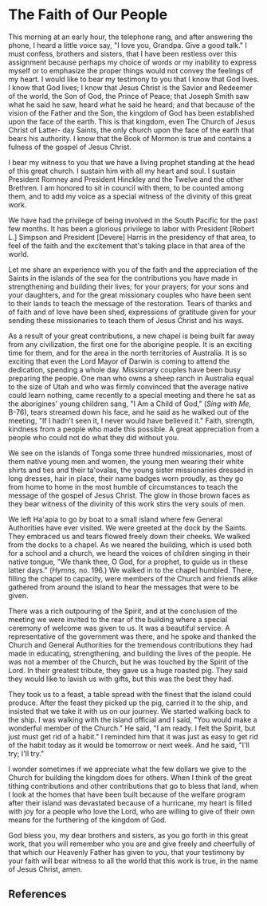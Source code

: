 # The Faith of Our People

This morning at an early hour, the telephone rang, and after answering the
phone, I heard a little voice say, "I love you, Grandpa. Give a good talk." I
must confess, brothers and sisters, that I have been restless over this
assignment because perhaps my choice of words or my inability to express
myself or to emphasize the proper things would not convey the feelings of my
heart. I would like to bear my testimony to you that I know that God lives. I
know that God lives; I know that Jesus Christ is the Savior and Redeemer of
the world, the Son of God, the Prince of Peace; that Joseph Smith saw what he
said he saw, heard what he said he heard; and that because of the vision of
the Father and the Son, the kingdom of God has been established upon the face
of the earth. This is that kingdom, even The Church of Jesus Christ of Latter-
day Saints, the only church upon the face of the earth that bears his
authority. I know that the Book of Mormon is true and contains a fulness of
the gospel of Jesus Christ.

I bear my witness to you that we have a living prophet standing at the head of
this great church. I sustain him with all my heart and soul. I sustain
President Romney and President Hinckley and the Twelve and the other Brethren.
I am honored to sit in council with them, to be counted among them, and to add
my voice as a special witness of the divinity of this great work.

We have had the privilege of being involved in the South Pacific for the past
few months. It has been a glorious privilege to labor with President [Robert
L.] Simpson and President [Devere] Harris in the presidency of that area, to
feel of the faith and the excitement that's taking place in that area of the
world.

Let me share an experience with you of the faith and the appreciation of the
Saints in the islands of the sea for the contributions you have made in
strengthening and building their lives; for your prayers; for your sons and
your daughters, and for the great missionary couples who have been sent to
their lands to teach the message of the restoration. Tears of thanks and of
faith and of love have been shed, expressions of gratitude given for your
sending these missionaries to teach them of Jesus Christ and his ways.

As a result of your great contributions, a new chapel is being built far away
from any civilization, the first one for the aborigine people. It is an
exciting time for them, and for the area in the north territories of
Australia. It is so exciting that even the Lord Mayor of Darwin is coming to
attend the dedication, spending a whole day. Missionary couples have been busy
preparing the people. One man who owns a sheep ranch in Australia equal to the
size of Utah and who was firmly convinced that the average native could learn
nothing, came recently to a special meeting and there he sat as the
aborigines' young children sang, "I Am a Child of God," (_Sing with Me,_
B-76), tears streamed down his face, and he said as he walked out of the
meeting, "If I hadn't seen it, I never would have believed it." Faith,
strength, kindness from a people who made this possible. A great appreciation
from a people who could not do what they did without you.

We see on the islands of Tonga some three hundred missionaries, most of them
native young men and women, the young men wearing their white shirts and ties
and their ta'ovalas, the young sister missionaries dressed in long dresses,
hair in place, their name badges worn proudly, as they go from home to home in
the most humble of circumstances to teach the message of the gospel of Jesus
Christ. The glow in those brown faces as they bear witness of the divinity of
this work stirs the very souls of men.

We left Ha'apia to go by boat to a small island where few General Authorities
have ever visited. We were greeted at the dock by the Saints. They embraced us
and tears flowed freely down their cheeks. We walked from the docks to a
chapel. As we neared the building, which is used both for a school and a
church, we heard the voices of children singing in their native tongue, "We
thank thee, O God, for a prophet, to guide us in these latter days." (_Hymns,_
no. 196.) We walked in to the chapel humbled. There, filling the chapel to
capacity, were members of the Church and friends alike gathered from around
the island to hear the messages that were to be given.

There was a rich outpouring of the Spirit, and at the conclusion of the
meeting we were invited to the rear of the building where a special ceremony
of welcome was given to us. It was a beautiful service. A representative of
the government was there, and he spoke and thanked the Church and General
Authorities for the tremendous contributions they had made in educating,
strengthening, and building the lives of the people. He was not a member of
the Church, but he was touched by the Spirit of the Lord. In their greatest
tribute, they gave us a huge roasted pig. They said they would like to lavish
us with gifts, but this was the best they had.

They took us to a feast, a table spread with the finest that the island could
produce. After the feast they picked up the pig, carried it to the ship, and
insisted that we take it with us on our journey. We started walking back to
the ship. I was walking with the island official and I said, "You would make a
wonderful member of the Church." He said, "I am ready. I felt the Spirit, but
just must get rid of a habit." I reminded him that it was just as easy to get
rid of the habit today as it would be tomorrow or next week. And he said,
"I'll try; I'll try."

I wonder sometimes if we appreciate what the few dollars we give to the Church
for building the kingdom does for others. When I think of the great tithing
contributions and other contributions that go to bless that land, when I look
at the homes that have been built because of the welfare program after their
island was devastated because of a hurricane, my heart is filled with joy for
a people who love the Lord, who are willing to give of their own means for the
furthering of the kingdom of God.

God bless you, my dear brothers and sisters, as you go forth in this great
work, that you will remember who you are and give freely and cheerfully of
that which our Heavenly Father has given to you, that your testimony by your
faith will bear witness to all the world that this work is true, in the name
of Jesus Christ, amen.

## References

